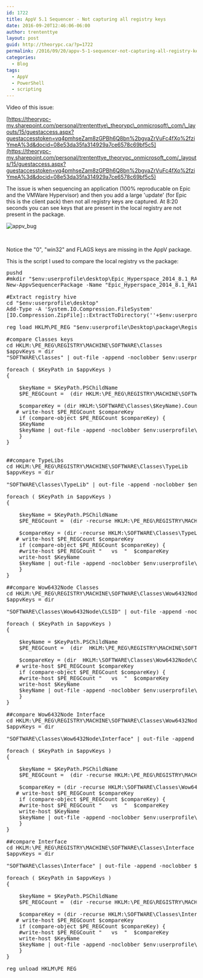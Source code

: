 ```yaml
---
id: 1722
title: AppV 5.1 Sequencer - Not capturing all registry keys
date: 2016-09-20T12:46:06-06:00
author: trententtye
layout: post
guid: http://theorypc.ca/?p=1722
permalink: /2016/09/20/appv-5-1-sequencer-not-capturing-all-registry-keys/
categories:
  - Blog
tags:
  - AppV
  - PowerShell
  - scripting
---
```

Video of this issue:

[https://theorypc-my.sharepoint.com/personal/trententtye\_theorypc\_onmicrosoft\_com/\_layouts/15/guestaccess.aspx?guestaccesstoken=vq4pmhseZam8zGPBh6Q8bn%2bgvaZrVuFc4fXo%2fziYmeA%3d&docid=08e53da35fa314929a7ce6578c69bf5c5](https://theorypc-my.sharepoint.com/personal/trententtye_theorypc_onmicrosoft_com/_layouts/15/guestaccess.aspx?guestaccesstoken=vq4pmhseZam8zGPBh6Q8bn%2bgvaZrVuFc4fXo%2fziYmeA%3d&docid=08e53da35fa314929a7ce6578c69bf5c5)

The issue is when sequencing an application (100% reproducable on Epic and the VMWare Hypervisor) and then you add a large 'update' (for Epic this is the client pack) then not all registry keys are captured.  At 8:20 seconds you can see keys that are present in the local registry are not present in the package.

<img class="aligncenter size-full wp-image-1723" src="/wp-content/uploads/2016/09/AppV_Bug.png" alt="appv_bug" width="586" height="826" srcset="/wp-content/uploads/2016/09/AppV_Bug.png 586w, /wp-content/uploads/2016/09/AppV_Bug-213x300.png 213w" sizes="(max-width: 586px) 100vw, 586px" /> 

&nbsp;

Notice the "0", "win32" and FLAGS keys are missing in the AppV package.

This is the script I used to compare the local registry vs the package:

<pre class="lang:ps decode:true ">pushd
#mkdir "$env:userprofile\desktop\Epic_Hyperspace_2014_8.1_RA1504_CP12_x86"
New-AppvSequencerPackage -Name "Epic_Hyperspace_2014_8.1_RA1504_CP12_x86" -OutputPath "$env:userprofile\desktop" -FullLoad -Installer "AppV-2014_Hyperspace_Install.bat" 

#Extract registry hive
cd "$env:userprofile\desktop"
Add-Type -A 'System.IO.Compression.FileSystem'
[IO.Compression.ZipFile]::ExtractToDirectory(''+$env:userprofile+'\desktop\Epic_Hyperspace_2014_8.1_RA1504_CP12_x86\Epic_Hyperspace_2014_8.1_RA1504_CP12_x86.appv', ''+$env:userprofile+'\Desktop\package')

reg load HKLM\PE_REG "$env:userprofile\Desktop\package\Registry.dat"

#compare Classes keys
cd HKLM:\PE_REG\REGISTRY\MACHINE\SOFTWARE\Classes
$appvKeys = dir
"SOFTWARE\Classes" | out-file -append -noclobber $env:userprofile\Desktop\mismatched_registry_entry.txt

foreach ( $KeyPath in $appvKeys )
{

    $keyName = $KeyPath.PSChildName
    $PE_REGCount =  (dir HKLM:\PE_REG\REGISTRY\MACHINE\SOFTWARE\Classes\$keyname).Count

    $compareKey = (dir HKLM:\SOFTWARE\Classes\$KeyName).Count
   # write-host $PE_REGCount $compareKey
    if (compare-object $PE_REGCount $compareKey) { 
    $KeyName
    $keyName | out-file -append -noclobber $env:userprofile\Desktop\mismatched_registry_entry.txt
    }
}


##compare TypeLibs
cd HKLM:\PE_REG\REGISTRY\MACHINE\SOFTWARE\Classes\TypeLib
$appvKeys = dir

"SOFTWARE\Classes\TypeLib" | out-file -append -noclobber $env:userprofile\Desktop\mismatched_registry_entry.txt

foreach ( $KeyPath in $appvKeys )
{

    $keyName = $KeyPath.PSChildName
    $PE_REGCount =  (dir -recurse HKLM:\PE_REG\REGISTRY\MACHINE\SOFTWARE\Classes\TypeLib\$keyname).subkeyCount

    $compareKey = (dir -recurse HKLM:\SOFTWARE\Classes\TypeLib\$KeyName).subkeyCount
   # write-host $PE_REGCount $compareKey
    if (compare-object $PE_REGCount $compareKey) { 
    #write-host $PE_REGCount "   vs  "  $compareKey
    write-host $KeyName
    $keyName | out-file -append -noclobber $env:userprofile\Desktop\mismatched_registry_entry.txt
    }
}

##compare Wow6432Node Classes
cd HKLM:\PE_REG\REGISTRY\MACHINE\SOFTWARE\Classes\Wow6432Node\CLSID
$appvKeys = dir

"SOFTWARE\Classes\Wow6432Node\CLSID" | out-file -append -noclobber $env:userprofile\Desktop\mismatched_registry_entry.txt

foreach ( $KeyPath in $appvKeys )
{

    $keyName = $KeyPath.PSChildName
    $PE_REGCount =  (dir  HKLM:\PE_REG\REGISTRY\MACHINE\SOFTWARE\Classes\Wow6432Node\CLSID\$keyname).subkeyCount

    $compareKey = (dir  HKLM:\SOFTWARE\Classes\Wow6432Node\CLSID\$KeyName).subkeyCount
   # write-host $PE_REGCount $compareKey
    if (compare-object $PE_REGCount $compareKey) { 
    #write-host $PE_REGCount "   vs  "  $compareKey
    write-host $KeyName
    $keyName | out-file -append -noclobber $env:userprofile\Desktop\mismatched_registry_entry.txt
    }
}

##compare Wow6432Node Interface
cd HKLM:\PE_REG\REGISTRY\MACHINE\SOFTWARE\Classes\Wow6432Node\Interface
$appvKeys = dir

"SOFTWARE\Classes\Wow6432Node\Interface" | out-file -append -noclobber $env:userprofile\Desktop\mismatched_registry_entry.txt

foreach ( $KeyPath in $appvKeys )
{

    $keyName = $KeyPath.PSChildName
    $PE_REGCount =  (dir -recurse HKLM:\PE_REG\REGISTRY\MACHINE\SOFTWARE\Classes\Wow6432Node\Interface\$keyname).subkeyCount

    $compareKey = (dir -recurse HKLM:\SOFTWARE\Classes\Wow6432Node\Interface\$KeyName).subkeyCount
   # write-host $PE_REGCount $compareKey
    if (compare-object $PE_REGCount $compareKey) { 
    #write-host $PE_REGCount "   vs  "  $compareKey
    write-host $KeyName
    $keyName | out-file -append -noclobber $env:userprofile\Desktop\mismatched_registry_entry.txt
    }
}

##compare Interface
cd HKLM:\PE_REG\REGISTRY\MACHINE\SOFTWARE\Classes\Interface
$appvKeys = dir

"SOFTWARE\Classes\Interface" | out-file -append -noclobber $env:userprofile\Desktop\mismatched_registry_entry.txt

foreach ( $KeyPath in $appvKeys )
{

    $keyName = $KeyPath.PSChildName
    $PE_REGCount =  (dir -recurse HKLM:\PE_REG\REGISTRY\MACHINE\SOFTWARE\Classes\Interface\$keyname).subkeyCount

    $compareKey = (dir -recurse HKLM:\SOFTWARE\Classes\Interface\$KeyName).subkeyCount
   # write-host $PE_REGCount $compareKey
    if (compare-object $PE_REGCount $compareKey) { 
    #write-host $PE_REGCount "   vs  "  $compareKey
    write-host $KeyName
    $keyName | out-file -append -noclobber $env:userprofile\Desktop\mismatched_registry_entry.txt
    }
}

reg unload HKLM\PE_REG</pre>

&nbsp;

<!-- AddThis Advanced Settings generic via filter on the_content -->

<!-- AddThis Share Buttons generic via filter on the_content -->